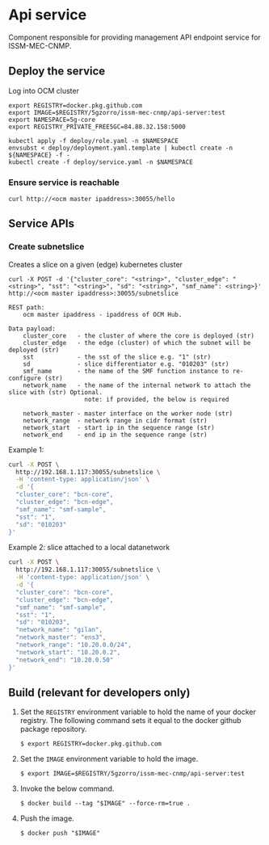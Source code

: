 # Api service

Component responsible for providing management API endpoint service for ISSM-MEC-CNMP.

## Deploy the service

Log into OCM cluster

```
export REGISTRY=docker.pkg.github.com
export IMAGE=$REGISTRY/5gzorro/issm-mec-cnmp/api-server:test
export NAMESPACE=5g-core
export REGISTRY_PRIVATE_FREE5GC=84.88.32.158:5000
```

```
kubectl apply -f deploy/role.yaml -n $NAMESPACE
envsubst < deploy/deployment.yaml.template | kubectl create -n ${NAMESPACE} -f -
kubectl create -f deploy/service.yaml -n $NAMESPACE
```

### Ensure service is reachable

```
curl http://<ocm master ipaddress>:30055/hello
```

## Service APIs

### Create subnetslice

Creates a slice on a given (edge) kubernetes cluster

```
curl -X POST -d '{"cluster_core": "<string>", "cluster_edge": "<string>", "sst": "<string>", "sd": "<string>", "smf_name": <string>}' http://<ocm master ipaddress>:30055/subnetslice

REST path:
    ocm master ipaddress - ipaddress of OCM Hub.

Data payload:
    cluster_core   - the cluster of where the core is deployed (str)
    cluster_edge   - the edge (cluster) of which the subnet will be deployed (str)
    sst            - the sst of the slice e.g. "1" (str)
    sd             - slice differentiator e.g. "010203" (str)
    smf_name       - the name of the SMF function instance to re-configure (str)
    network_name   - the name of the internal network to attach the slice with (str) Optional.
                     note: if provided, the below is required

    network_master - master interface on the worker node (str)
    network_range  - network range in cidr format (str)
    network_start  - start ip in the sequence range (str)
    network_end    - end ip in the sequence range (str)
```

Example 1:

```bash
curl -X POST \
  http://192.168.1.117:30055/subnetslice \
  -H 'content-type: application/json' \
  -d '{
  "cluster_core": "bcn-core",
  "cluster_edge": "bcn-edge",
  "smf_name": "smf-sample",
  "sst": "1",
  "sd": "010203"
}'
```

Example 2: slice attached to a local datanetwork

```bash
curl -X POST \
  http://192.168.1.117:30055/subnetslice \
  -H 'content-type: application/json' \
  -d '{
  "cluster_core": "bcn-core",
  "cluster_edge": "bcn-edge",
  "smf_name": "smf-sample",
  "sst": "1",
  "sd": "010203",
  "network_name": "gilan",
  "network_master": "ens3",
  "network_range": "10.20.0.0/24",
  "network_start": "10.20.0.2",
  "network_end": "10.20.0.50"
}'
```



## Build (**relevant for developers only**)

1.  Set the `REGISTRY` environment variable to hold the name of your docker registry. The following command sets it
    equal to the docker github package repository.

    ```
    $ export REGISTRY=docker.pkg.github.com
    ```

1.  Set the `IMAGE` environment variable to hold the image.

    ```
    $ export IMAGE=$REGISTRY/5gzorro/issm-mec-cnmp/api-server:test
    ```

1.  Invoke the below command.

    ```
    $ docker build --tag "$IMAGE" --force-rm=true .
    ```

1.  Push the image.

    ```
    $ docker push "$IMAGE"
    ```
